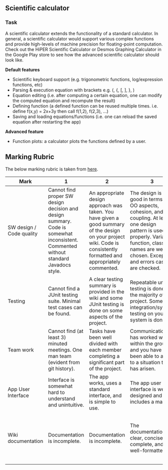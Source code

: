 ## Scientific calculator

### Task

A scientific calculator extends the functionality of a standard calculator. In general, a scientific calculator would support various complex functions and provide high-levels of machine precision for floating-point computation. Check out the HiPER Scientific Calculator or Desmos Graphing Calculator in the Google Play store to see how the advanced scientific calculator should look like.

**Default features**
* Scientific keyboard support (e.g. trigonometric functions, log/expression functions, etc)
* Parsing & execution equation with brackets e.g. (, {, [, ], }, )
* Equation editing (i.e. after computing a certain equation, one can modify the computed equation and recompute the result)
* Defining function (a defined function can be reused multiple times. i.e. define f(x,y) = 2x+3y then call f(1,2), f(2,3), …)
* Saving and loading equations/functions (i.e. one can reload the saved equation after restarting the app)

**Advanced feature**
* Function plots: a calculator plots the functions defined by a user.


## Marking Rubric

The below marking rubric is taken from [here](https://cs.anu.edu.au/courses/comp2100/assessments/02-project/). 


| Mark | 1 | 2 | 3 | 4 | 
| ------ | ------ | ------ | ------ | ------ |
| SW design / Code quality | Cannot find proper SW design decision and design summary. Code is somewhat inconsistent. Commented without standard Javadocs style. | An appropriate design approach was taken. You have given a good summary of the design on your project wiki. Code is consistently formatted and appropriately commented. | The design is good in terms of OO aspects, cohesion, and coupling. At least one design pattern is used properly. Variable, function, class names are well-chosen. Exception and errors cases are checked. | Project is well modularized. Easy to extend. Code is robust and repetition is minimized. Good use of JavaDocs |
| Testing | Cannot find a JUnit testing suite. Minimal test cases can be found. | A clear testing summary is provided in the wiki and some JUnit testing is done on some aspects of the project. | Repeatable unit testing is done on the majority of the project. Some integration/system testing on your system is done. | Include some automated integration/system testing. JUnit coverage test achieves at least 80% of code. |
| Team work	| Cannot find (at least 3) minuted meetings. One man team (evident from git history). | Tasks have been well divided with each member completing a significant part of the project. | Communication has worked well within the group and you have been able to adapt to a situation that has arisen. | You have been able to produce something better by working as a team than any one individual could have produced. |
| App User Interface | Interface is somewhat hard to understand and unintuitive. | The app works, uses a standard interface, and is simple to use. | The app user interface is well designed and includes a manual. | Your app is able to work under different screen sizes. |
| Wiki documentation | Documentation is incomplete. | Documentation is incomplete. | The documentation is clear, concise, complete, and well-formatted. | The documents include comments of analysis and reflection that show you have mastered these aspects of the project. |

				
 			
				
	